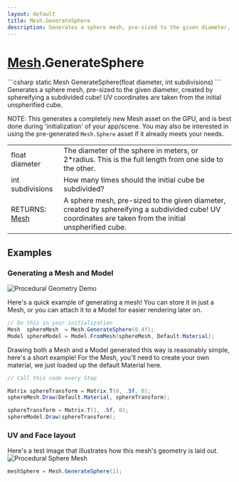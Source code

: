 ```yaml
---
layout: default
title: Mesh.GenerateSphere
description: Generates a sphere mesh, pre-sized to the given diameter, created by sphereifying a subdivided cube! UV coordinates are taken from the initial unspherified cube.  NOTE. This generates a completely new Mesh asset on the GPU, and is best done during 'initialization' of your app/scene. You may also be interested in using the pre-generated Mesh.Sphere asset if it already meets your needs.
---
```

# [Mesh]({{site.url}}/Pages/StereoKit/Mesh.html).GenerateSphere

<div class='signature' markdown='1'>
```csharp
static Mesh GenerateSphere(float diameter, int subdivisions)
```
Generates a sphere mesh, pre-sized to the given
diameter, created by sphereifying a subdivided cube! UV
coordinates are taken from the initial unspherified cube.

NOTE: This generates a completely new Mesh asset on the GPU, and
is best done during 'initialization' of your app/scene. You may
also be interested in using the pre-generated `Mesh.Sphere` asset
if it already meets your needs.
</div>

|  |  |
|--|--|
|float diameter|The diameter of the sphere in meters, or              2*radius. This is the full length from one side to the other.|
|int subdivisions|How many times should the initial cube             be subdivided?|
|RETURNS: [Mesh]({{site.url}}/Pages/StereoKit/Mesh.html)|A sphere mesh, pre-sized to the given diameter, created by sphereifying a subdivided cube! UV coordinates are taken from the initial unspherified cube.|





## Examples

### Generating a Mesh and Model

![Procedural Geometry Demo]({{site.url}}/img/screenshots/ProceduralGeometry.jpg)

Here's a quick example of generating a mesh! You can store it in just a
Mesh, or you can attach it to a Model for easier rendering later on.
```csharp
// Do this in your initialization
Mesh  sphereMesh  = Mesh.GenerateSphere(0.4f);
Model sphereModel = Model.FromMesh(sphereMesh, Default.Material);
```
Drawing both a Mesh and a Model generated this way is reasonably simple,
here's a short example! For the Mesh, you'll need to create your own material,
we just loaded up the default Material here.
```csharp
// Call this code every Step

Matrix sphereTransform = Matrix.T(0, .5f, 0);
sphereMesh.Draw(Default.Material, sphereTransform);

sphereTransform = Matrix.T(1, .5f, 0);
sphereModel.Draw(sphereTransform);
```
### UV and Face layout
Here's a test image that illustrates how this mesh's geometry is
laid out.
![Procedural Sphere Mesh]({{site.screen_url}}/ProcGeoSphere.jpg)
```csharp
meshSphere = Mesh.GenerateSphere(1);
```

